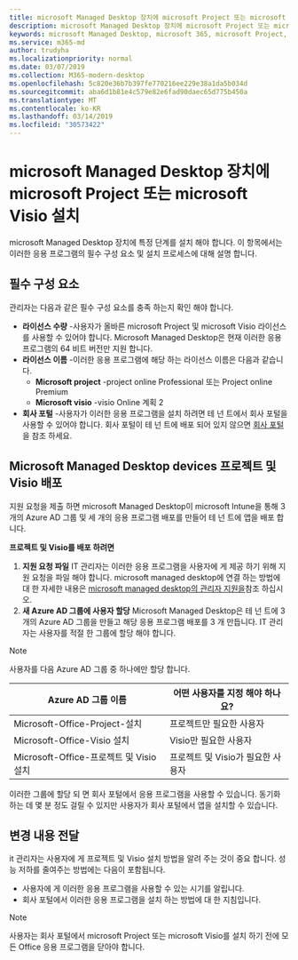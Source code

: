 ```yaml
---
title: microsoft Managed Desktop 장치에 microsoft Project 또는 microsoft Visio 설치
description: microsoft Managed Desktop 장치에 microsoft Project 또는 microsoft Visio 설치에 대 한 정보
keywords: microsoft Managed Desktop, microsoft 365, microsoft Project, microsoft Visio
ms.service: m365-md
author: trudyha
ms.localizationpriority: normal
ms.date: 03/07/2019
ms.collection: M365-modern-desktop
ms.openlocfilehash: 5c820e36b7b397fe770216ee229e38a1da5b034d
ms.sourcegitcommit: aba6d1b81e4c579e82e6fad90daec65d775b450a
ms.translationtype: MT
ms.contentlocale: ko-KR
ms.lasthandoff: 03/14/2019
ms.locfileid: "30573422"
---
```

# <a name="install-microsoft-project-or-microsoft-visio-on-microsoft-managed-desktop-devices"></a>microsoft Managed Desktop 장치에 microsoft Project 또는 microsoft Visio 설치

microsoft Managed Desktop 장치에 특정 단계를 설치 해야 합니다. 이 항목에서는 이러한 응용 프로그램의 필수 구성 요소 및 설치 프로세스에 대해 설명 합니다.

## <a name="prerequisites"></a>필수 구성 요소

관리자는 다음과 같은 필수 구성 요소를 충족 하는지 확인 해야 합니다.
- **라이선스 수량** -사용자가 올바른 microsoft Project 및 microsoft Visio 라이선스를 사용할 수 있어야 합니다. Microsoft Managed Desktop은 현재 이러한 응용 프로그램의 64 비트 버전만 지원 합니다. 
- **라이선스 이름** -이러한 응용 프로그램에 해당 하는 라이선스 이름은 다음과 같습니다.
    - **Microsoft project** -project online Professional 또는 Project online Premium
    - **Microsoft visio** -visio Online 계획 2
- **회사 포털** -사용자가 이러한 응용 프로그램을 설치 하려면 테 넌 트에서 회사 포털을 사용할 수 있어야 합니다. 회사 포털이 테 넌 트에 배포 되어 있지 않으면 [회사 포털](company-portal.md)을 참조 하세요.

## <a name="deploy-project-and-visio-for-microsoft-managed-desktop-devices"></a>Microsoft Managed Desktop devices 프로젝트 및 Visio 배포
지원 요청을 제출 하면 microsoft Managed Desktop이 microsoft Intune을 통해 3 개의 Azure AD 그룹 및 세 개의 응용 프로그램 배포를 만들어 테 넌 트에 앱을 배포 합니다.  

**프로젝트 및 Visio를 배포 하려면**
1. **지원 요청 파일** IT 관리자는 이러한 응용 프로그램을 사용자에 게 제공 하기 위해 지원 요청을 파일 해야 합니다. microsoft managed desktop에 연결 하는 방법에 대 한 자세한 내용은 [microsoft managed desktop의 관리자 지원을](../working-with-managed-desktop/admin-support.md)참조 하십시오.
2. **새 Azure AD 그룹에 사용자 할당** Microsoft Managed Desktop은 테 넌 트에 3 개의 Azure AD 그룹을 만들고 해당 응용 프로그램 배포를 3 개 만듭니다. IT 관리자는 사용자를 적절 한 그룹에 할당 해야 합니다.

>[!NOTE]
>사용자를 다음 Azure AD 그룹 중 하나에만 할당 합니다. 

Azure AD 그룹 이름 | 어떤 사용자를 지정 해야 하나요?   
 --- | ---
Microsoft-Office-Project-설치 | 프로젝트만 필요한 사용자
Microsoft-Office-Visio 설치 | Visio만 필요한 사용자
Microsoft-Office-프로젝트 및 Visio 설치 | 프로젝트 및 Visio가 필요한 사용자

이러한 그룹에 할당 되 면 회사 포털에서 응용 프로그램을 사용할 수 있습니다. 동기화 하는 데 몇 분 정도 걸릴 수 있지만 사용자가 회사 포털에서 앱을 설치할 수 있습니다. 

## <a name="communicate-changes"></a>변경 내용 전달
it 관리자는 사용자에 게 프로젝트 및 Visio 설치 방법을 알려 주는 것이 중요 합니다. 성능 저하를 줄여주는 방법에는 다음이 포함됩니다. 
- 사용자에 게 이러한 응용 프로그램을 사용할 수 있는 시기를 알립니다. 
- 회사 포털에서 이러한 응용 프로그램을 설치 하는 방법에 대 한 지침입니다.

>[!NOTE]
>사용자는 회사 포털에서 microsoft Project 또는 microsoft Visio를 설치 하기 전에 모든 Office 응용 프로그램을 닫아야 합니다. 
